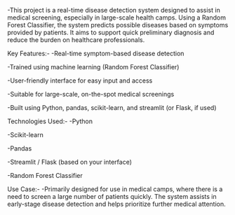 -This project is a real-time disease detection system designed to assist in medical screening, especially in large-scale health camps. Using a Random Forest Classifier, the system predicts possible diseases based on symptoms provided by patients. It aims to support quick preliminary diagnosis and reduce the burden on healthcare professionals.

Key Features:-
  -Real-time symptom-based disease detection

  -Trained using machine learning (Random Forest Classifier)

  -User-friendly interface for easy input and access

  -Suitable for large-scale, on-the-spot medical screenings

  -Built using Python, pandas, scikit-learn, and streamlit (or Flask, if used)

Technologies Used:-
  -Python

  -Scikit-learn

  -Pandas

  -Streamlit / Flask (based on your interface)
 
  -Random Forest Classifier

Use Case:-
  -Primarily designed for use in medical camps, where there is a need to screen a large number of patients quickly. The system assists in early-stage disease detection and helps prioritize further medical attention.
